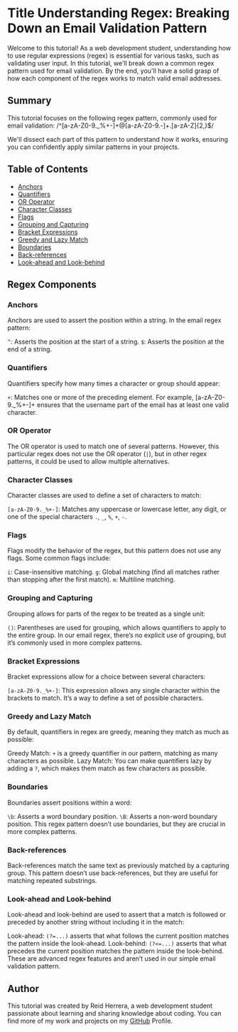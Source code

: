 # Title Understanding Regex: Breaking Down an Email Validation Pattern

Welcome to this tutorial! As a web development student, understanding how to use regular expressions (regex) is essential for various tasks, such as validating user input. In this tutorial, we'll break down a common regex pattern used for email validation. By the end, you'll have a solid grasp of how each component of the regex works to match valid email addresses.

## Summary

This tutorial focuses on the following regex pattern, commonly used for email validation:
/^[a-zA-Z0-9._%+-]+@[a-zA-Z0-9.-]+\.[a-zA-Z]{2,}$/

We'll dissect each part of this pattern to understand how it works, ensuring you can confidently apply similar patterns in your projects.

## Table of Contents

- [Anchors](#anchors)
- [Quantifiers](#quantifiers)
- [OR Operator](#or-operator)
- [Character Classes](#character-classes)
- [Flags](#flags)
- [Grouping and Capturing](#grouping-and-capturing)
- [Bracket Expressions](#bracket-expressions)
- [Greedy and Lazy Match](#greedy-and-lazy-match)
- [Boundaries](#boundaries)
- [Back-references](#back-references)
- [Look-ahead and Look-behind](#look-ahead-and-look-behind)

## Regex Components

### Anchors

Anchors are used to assert the position within a string. In the email regex pattern:

`^`: Asserts the position at the start of a string.
`$`: Asserts the position at the end of a string.

### Quantifiers

Quantifiers specify how many times a character or group should appear:

`+`: Matches one or more of the preceding element. For example, [a-zA-Z0-9._%+-]+ ensures that the username part of the email has at least one valid character.

### OR Operator

The OR operator is used to match one of several patterns. However, this particular regex does not use the OR operator (`|`), but in other regex patterns, it could be used to allow multiple alternatives.

### Character Classes

Character classes are used to define a set of characters to match:

`[a-zA-Z0-9._%+-]`: Matches any uppercase or lowercase letter, any digit, or one of the special characters `.`, `_`, `%`, `+`, `-`.

### Flags

Flags modify the behavior of the regex, but this pattern does not use any flags. Some common flags include:

`i`: Case-insensitive matching.
`g`: Global matching (find all matches rather than stopping after the first match).
`m`: Multiline matching.

### Grouping and Capturing

Grouping allows for parts of the regex to be treated as a single unit:

`()`: Parentheses are used for grouping, which allows quantifiers to apply to the entire group. In our email regex, there’s no explicit use of grouping, but it’s commonly used in more complex patterns.

### Bracket Expressions

Bracket expressions allow for a choice between several characters:

`[a-zA-Z0-9._%+-]`: This expression allows any single character within the brackets to match. It’s a way to define a set of possible characters.

### Greedy and Lazy Match

By default, quantifiers in regex are greedy, meaning they match as much as possible:

Greedy Match: `+` is a greedy quantifier in our pattern, matching as many characters as possible.
Lazy Match: You can make quantifiers lazy by adding a `?`, which makes them match as few characters as possible.

### Boundaries

Boundaries assert positions within a word:

`\b`: Asserts a word boundary position.
`\B`: Asserts a non-word boundary position.
This regex pattern doesn’t use boundaries, but they are crucial in more complex patterns.

### Back-references

Back-references match the same text as previously matched by a capturing group. This pattern doesn’t use back-references, but they are useful for matching repeated substrings.

### Look-ahead and Look-behind

Look-ahead and look-behind are used to assert that a match is followed or preceded by another string without including it in the match:

Look-ahead: `(?=...)` asserts that what follows the current position matches the pattern inside the look-ahead.
Look-behind: `(?<=...)` asserts that what precedes the current position matches the pattern inside the look-behind.
These are advanced regex features and aren’t used in our simple email validation pattern.

## Author

This tutorial was created by Reid Herrera, a web development student passionate about learning and sharing knowledge about coding. You can find more of my work and projects on my [GitHub](https://github.com/User-Reid) Profile.
